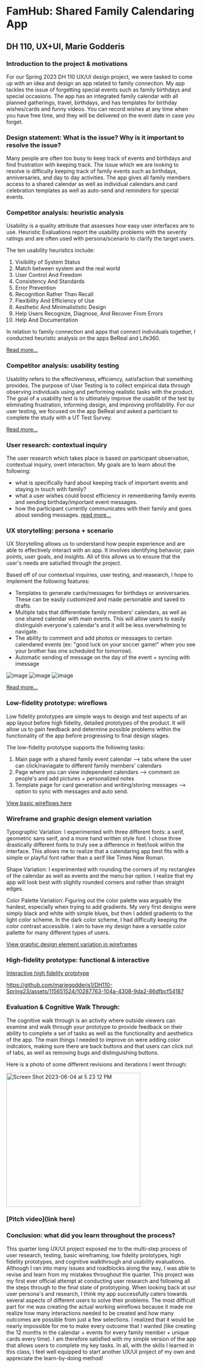 # FamHub: Shared Family Calendaring App
## DH 110, UX+UI, Marie Godderis

### Introduction to the project & motivations
For our Spring 2023 DH 110 UX/UI design project, we were tasked to come up with an idea and design an app related to family connection. My app tackles the issue of forgetting special events such as family birthdays and special occasions. The app has an integrated family calendar with all planned gatherings, travel, birthdays, and has templates for birthday wishes/cards and funny videos. You can record wishes at any time when you have free time, and they will be delivered on the event date in case you forget. 

### Design statement:  What is the issue? Why is it important to resolve the issue? 
Many people are often too busy to keep track of events and birthdays and find frustration with keeping track. The issue which we are looking to resolve is difficulty keeping track of family events such as birthdays, anniversaries, and day to day activities. The app gives all family members access to a shared calendar as well as individual calendars and card celebration templates as well as auto-send and reminders for special events. 

### Competitor analysis: heuristic analysis
Usability is a quality attribute that assesses how easy user interfaces are to use. Heuristic Evaluations report the usability problems with the severity ratings and are often used with persona/scenario to clarify the target users.

The ten usability heuristics include:
1.  Visibility of System Status
2.  Match between system and the real world
3.  User Control And Freedom
4.  Consistency And Standards
5.  Error Prevention
6.  Recognition Rather Than Recall
7.  Flexibility And Efficiency of Use
8.  Aesthetic And Minimalististic Design
9.  Help Users Recognize, Diagnose, And Recover From Errors
10.  Help And Documentation

In relation to family connection and apps that connect individuals together, I conducted heuristic analysis on the apps BeReal and Life360. 

[Read more…](https://github.com/mariegodderis1/DH110-Spring23/tree/main/A1)

### Competitor analysis: usability testing
Usability refers to the effectiveness, efficiency, satisfaction that something provides. The purpose of User Testing is to collect empirical data through observing individuals using and performing realistic tasks with the product. The goal of a usability test is to ultimately improve the usabilit of the test by eliminating frustration, informing design, and improving profitability. For our user testing, we focused on the app BeReal and asked a particiant to complete the study with a UT Test Survey. 

[Read more…](https://github.com/mariegodderis1/DH110-Spring23/tree/main/a2)

### User research: contextual inquiry
The user research which takes place is based on participant observation, contextual inquiry, overt interaction. My goals are to learn about the following: 
- what is specifically hard about keeping track of important events and staying in touch with family? 
- what a user wishes could boost efficiency in remembering family events and sending birthday/important event messages.
- how the participant currently communicates with their family and goes about sending messages. 
[read more…](https://github.com/mariegodderis1/DH110-Spring23/tree/main/a3)

### UX storytelling: persona + scenario
UX Storytelling allows us to understand how people experience and are able to effectively interact with an app. It involves identifying behavior, pain points, user goals, and insights. All of this allows us to ensure that the user's needs are satisfied through the project.

Based off of our contextual inquiries, user testing, and reasearch, I hope to implement the following features:
- Templates to generate cards/messages for birthdays or anniversaries. These can be easily customized and made personable and saved to drafts.
- Multiple tabs that differentiate family members' calendars, as well as one shared calendar with main events. This will allow users to easily distinguish everyone's calendar's and it will be less overwhelming to navigate.
- The ability to comment and add photos or messages to certain calendared events (ex: "good luck on your soccer game!" when you see your brother has one scheduled for tomorrow).
- Automatic sending of message on the day of the event + syncing with imessage

![image](https://github.com/mariegodderis1/DH110-Spring23/assets/115651524/d94e1c4b-ae70-4d6a-8757-25cbb2e31432)
![image](https://github.com/mariegodderis1/DH110-Spring23/assets/115651524/2056681d-50fb-46df-9c85-e2c90959f5b2)
![image](https://github.com/mariegodderis1/DH110-Spring23/assets/115651524/d7607690-e9d9-41e5-aad3-1df1b8641e7a)

[Read more…](https://github.com/mariegodderis1/DH110-Spring23/tree/main/a4)

### Low-fidelity prototype: wireflows
Low fidelity prototypes are simple ways to design and test aspects of an app layout before high fidelity, detailed prototypes of the product. It will allow us to gain feedback and determine possible problems within the functionality of the app before progressing to final design stages. 

The low-fidelity prototype supports the following tasks:
1. Main page with a shared family event calendar --> tabs where the user can click/naviagate to different family members' calendars
2. Page where you can view independent calendars --> comment on people's and add pictures + personalized notes
3. Template page for card generation and writing/storing messages --> option to sync with messages and auto send.

[View basic wireflows here](https://github.com/mariegodderis1/DH110-Spring23/tree/main/a5)

### Wireframe and graphic design element variation
Typographic Variation: I experimented with three different fonts: a serif, geometric sans serif, and a more hand written style font. I chose three drastically different fonts to truly see a difference in feel/look within the interface. This allows me to realize that a calendaring app best fits with a simple or playful font rather than a serif like Times New Roman.

Shape Variation: I experimented with rounding the corners of my rectangles of the calendar as well as events and the menu bar option. I realize that my app will look best with slightly rounded corners and rather than straight edges.

Color Palette Variation: Figuring out the color palette was arguably the hardest, especially when trying to add gradients. My very first designs were simply black and white with simple blues, but then I added gradients to the light color scheme. In the dark color scheme, I had difficulty keeping the color contrast accessible. I aim to have my design have a versatile color pallette for many different types of users.

[View graphic design element variation in wireframes](https://github.com/mariegodderis1/DH110-Spring23/tree/main/a6)

### High-fidelity prototype: functional & interactive
[Interactive high fidelity prototype](https://www.figma.com/file/iewH1ZKsQL62HzVCxgVLeI/A7-High-Fidelity-Prototype?type=design&node-id=0%3A1&t=WhU8NHt5q4X63JE7-1)

https://github.com/mariegodderis1/DH110-Spring23/assets/115651524/10287763-104a-4308-9da2-86dfbcf54187

### Evaluation & Cognitive Walk Through:
The cognitive walk through is an activity where outside viewers can examine and walk through your prototype to provide feedback on their ability to complete a set of tasks as well as the functionality and aesthetics of the app. The main things I needed to improve on were adding color indicators, making sure there are back buttons and that users can click out of tabs, as well as removing bugs and distinguishing buttons.

Here is a photo of some different revisions and iterations I went through:

<img width="354" alt="Screen Shot 2023-06-04 at 5 23 12 PM" src="https://github.com/mariegodderis1/DH110-Spring23/assets/115651524/f89fe40a-de11-4397-a8b7-42ba198fed66">

### [Pitch video](link here)

### Conclusion: what did you learn throughout the process?
This quarter long UX/UI project exposed me to the multi-step process of user research, testing, basic wireframing, low fidelity prototypes, high fidelity prototypes, and cognitive walkthrough and usability evaluations. Although I ran into many issues and roadblocks along the way, I was able to revise and learn from my mistakes throughout the quarter. This project was my first ever official attempt at conducting user research and following all the steps through to the final state of prototyping. When looking back at our user persona's and research, I think my app successfully caters towards several aspects of different users to solve their problems. The most difficult part for me was creating the actual working wireflows because it made me realize how many interactions needed to be created and how many outcomes are possible from just a few selections. I realized that it would be nearly impossible for me to make every outcome that I wanted (like creating the 12 months in the calendar + events for every family member + unique cards every time). I am therefore satisfied with my simple version of the app that allows users to complete my key tasks. In all, with the skills I learned in this class, I feel well equipped to start another UX/UI project of my own and appreciate the learn-by-doing method!

